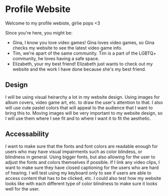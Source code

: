# Profile Website

Welcome to my profile webiste, girlie pops <3 
<!-- enter your target audience after the comma above -->

Since you're here, you might be: 
- Gina, I know you love video games! Gina loves video games, so Gina checks my website to see the latest video game info.
- Tim, we're apart of the same community. Tim is a part of the LGBTQ+ community, he loves having a safe space.
- Elizabeth, your my best friend! Elizabeth just wants to check out my website and the work I have done because she's my best friend.
<!-- make a bulleted list of 3 fictional visitors to your site. Include a few detials about them that could impact how you design for them. For each visitor, assign a task or goal they have for visiting your profile website -->

## Design
I will be using visual heirarchy a lot in my website design. Using images for album covers, video game art, etc. to draw the user's attention to that. I also will use cute pastel colors that will appeal to the audience that I want to bring this to. Moving images will be very important to my website design, so I will use them where I see fit and to where I want it to fit the aesthetic. 

## Accessability
I want to make sure that the fonts and font colors are readable enough for users who may have visual impairments such as color blindess, or blindness in general. Using bigger fonts, but also allowing for the user to adjust the fonts and colors themselves if possible. If I link any video clips, I want to make sure they have closed captioning for the users who are hard of hearing. I will test using my keyboard only to see if users are able to access content that has to be clicked, etc. I could also test how my website looks like with each different type of color blindness to make sure it looks well for the user.

